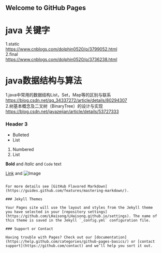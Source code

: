 ## Welcome to GitHub Pages

# java 关键字  
1.static   
https://www.cnblogs.com/dolphin0520/p/3799052.html  
2.final  
https://www.cnblogs.com/dolphin0520/p/3736238.html  

# java数据结构与算法  
1.java中常用的数据结构List，Set，Map等的区别与联系  
https://blog.csdn.net/qq_34337272/article/details/80294307  
2.树基本概念及二叉树（BinaryTree）的设计与实现  
https://blog.csdn.net/javazejian/article/details/53727333  
### Header 3

- Bulleted
- List

1. Numbered
2. List

**Bold** and _Italic_ and `Code` text

[Link](url) and ![Image](src)
```

For more details see [GitHub Flavored Markdown](https://guides.github.com/features/mastering-markdown/).

### Jekyll Themes

Your Pages site will use the layout and styles from the Jekyll theme you have selected in your [repository settings](https://github.com/LHaisong/LHaisong.github.io/settings). The name of this theme is saved in the Jekyll `_config.yml` configuration file.

### Support or Contact

Having trouble with Pages? Check out our [documentation](https://help.github.com/categories/github-pages-basics/) or [contact support](https://github.com/contact) and we’ll help you sort it out.

